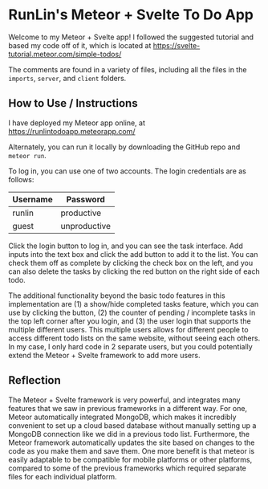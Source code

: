 # RunLin's Meteor + Svelte To Do App

Welcome to my Meteor + Svelte app! I followed the suggested tutorial and based my code off of it, which is located at https://svelte-tutorial.meteor.com/simple-todos/

The comments are found in a variety of files, including all the files in the `imports`, `server`, and `client` folders.

## How to Use / Instructions

I have deployed my Meteor app online, at https://runlintodoapp.meteorapp.com/

Alternately, you can run it locally by downloading the GitHub repo and `meteor run`.

To log in, you can use one of two accounts. The login credentials are as follows:

| Username      | Password |
| ----------- | ----------- |
| runlin      | productive       |
| guest   | unproductive        |

Click the login button to log in, and you can see the task interface. Add inputs into the text box and click the add button to add it to the list. You can check them off as complete by clicking the check box on the left, and you can also delete the tasks by clicking the red button on the right side of each todo.

The additional functionality beyond the basic todo features in this implementation are (1) a show/hide completed tasks feature, which you can use by clicking the button, (2) the counter of pending / incomplete tasks in the top left corner after you login, and (3) the user login that supports the multiple different users. This multiple users allows for different people to access different todo lists on the same website, without seeing each others. In my case, I only hard code in 2 separate users, but you could potentially extend the Meteor + Svelte framework to add more users.

## Reflection

The Meteor + Svelte framework is very powerful, and integrates many features that we saw in previous frameworks in a different way. For one, Meteor automatically integrated MongoDB, which makes it incredibly convenient to set up a cloud based database without manually setting up a MongoDB connection like we did in a previous todo list. Furthermore, the Meteor framework automatically updates the site based on changes to the code as you make them and save them. One more benefit is that meteor is easily adaptable to be compatible for mobile platforms or other platforms, compared to some of the previous frameworks which required separate files for each individual platform.
